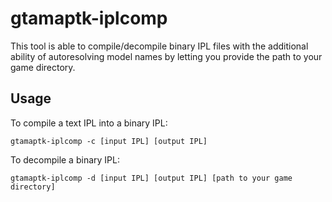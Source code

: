# gtamaptk-iplcomp
This tool is able to compile/decompile binary IPL files with the additional ability of autoresolving model names by letting you provide the path to your game directory.

## Usage
To compile a text IPL into a binary IPL:

```
gtamaptk-iplcomp -c [input IPL] [output IPL]
```

To decompile a binary IPL:

```
gtamaptk-iplcomp -d [input IPL] [output IPL] [path to your game directory]
```